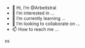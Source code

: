 - 👋 Hi, I’m @Arbeitstral
- 👀 I’m interested in ...
- 🌱 I’m currently learning ...
- 💞️ I’m looking to collaborate on ...
- 📫 How to reach me ...

<!---
Arbeitstral/Arbeitstral is a ✨ special ✨ repository because its `README.md` (this file) appears on your GitHub profile.
You can click the Preview link to take a look at your changes.
--->
ss

